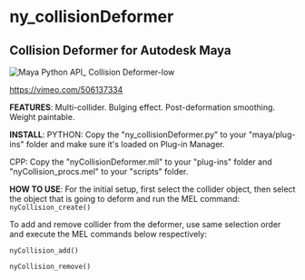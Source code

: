 # ny_collisionDeformer
## Collision Deformer for Autodesk Maya

![Maya Python API_ Collision Deformer-low](https://user-images.githubusercontent.com/41262770/115991413-f2c96e80-a5d0-11eb-91d1-992245264da6.gif)

https://vimeo.com/506137334

**FEATURES**: Multi-collider. Bulging effect. Post-deformation smoothing. Weight paintable.

**INSTALL**: PYTHON: Copy the "ny_collisionDeformer.py" to your "maya/plug-ins" folder and make sure it's loaded on Plug-in Manager.

CPP: Copy the "nyCollisionDeformer.mll" to your "plug-ins" folder and "nyCollision_procs.mel" to your "scripts" folder.

**HOW TO USE**: For the initial setup, first select the collider object, then select the object that is going to deform and run the MEL command:
`nyCollision_create()`

To add and remove collider from the deformer, use same selection order and execute the MEL commands below respectively:

`nyCollision_add()`

`nyCollision_remove()`
